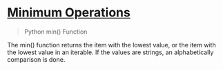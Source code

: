 # [Minimum Operations](https://youtu.be/EQwDt88doaM)
> Python min() Function

The min() function returns the item with the lowest value, or the item with the lowest value in an iterable. If the values are strings, an alphabetically comparison is done. 
